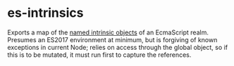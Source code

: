 # es-intrinsics

Exports a map of the
[named intrinsic objects](https://tc39.github.io/ecma262/#sec-well-known-intrinsic-objects)
of an EcmaScript realm. Presumes an ES2017 environment at minimum, but is
forgiving of known exceptions in current Node; relies on access through the
global object, so if this is to be mutated, it must run first to capture the
references.
